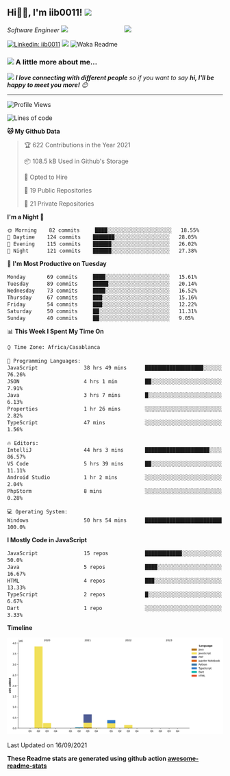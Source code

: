 <h2>Hi🙏🏻, I'm iib0011! <img src="https://media.giphy.com/media/12oufCB0MyZ1Go/giphy.gif" width="50"></h2>
<img align='right' src="https://media.giphy.com/media/XH5DBrjjjWUIBCQ13b/giphy.gif" width="230">
<p><em>Software Engineer <img src="https://media.giphy.com/media/WUlplcMpOCEmTGBtBW/giphy.gif" width="30"> 
</em></p>


[![Linkedin: iib0011](https://img.shields.io/badge/-iib0011-blue?style=flat-square&logo=Linkedin&logoColor=white&link=https://www.linkedin.com/in/iib0011/)](https://www.linkedin.com/in/iib0011/)
![](https://visitor-badge.glitch.me/badge?page_id=iib0011)
![Waka Readme](https://github.com/iib0011/iib0011/workflows/Waka%20Readme/badge.svg)


### <img src="https://media.giphy.com/media/VgCDAzcKvsR6OM0uWg/giphy.gif" width="50"> A little more about me...  


<img src="https://media.giphy.com/media/LnQjpWaON8nhr21vNW/giphy.gif" width="60"> <em><b>I love connecting with different people</b> so if you want to say <b>hi, I'll be happy to meet you more!</b> 😊</em>

---
<!--START_SECTION:waka-->
![Profile Views](http://img.shields.io/badge/Profile%20Views-4-blue)

![Lines of code](https://img.shields.io/badge/From%20Hello%20World%20I%27ve%20Written-2.4%20million%20lines%20of%20code-blue)

**🐱 My Github Data** 

> 🏆 622 Contributions in the Year 2021
 > 
> 📦 108.5 kB Used in Github's Storage 
 > 
> 💼 Opted to Hire
 > 
> 📜 19 Public Repositories 
 > 
> 🔑 21 Private Repositories  
 > 
**I'm a Night 🦉** 

```text
🌞 Morning    82 commits     ████░░░░░░░░░░░░░░░░░░░░░   18.55% 
🌆 Daytime    124 commits    ███████░░░░░░░░░░░░░░░░░░   28.05% 
🌃 Evening    115 commits    ██████░░░░░░░░░░░░░░░░░░░   26.02% 
🌙 Night      121 commits    ██████░░░░░░░░░░░░░░░░░░░   27.38%

```
📅 **I'm Most Productive on Tuesday** 

```text
Monday       69 commits     ████░░░░░░░░░░░░░░░░░░░░░   15.61% 
Tuesday      89 commits     █████░░░░░░░░░░░░░░░░░░░░   20.14% 
Wednesday    73 commits     ████░░░░░░░░░░░░░░░░░░░░░   16.52% 
Thursday     67 commits     ███░░░░░░░░░░░░░░░░░░░░░░   15.16% 
Friday       54 commits     ███░░░░░░░░░░░░░░░░░░░░░░   12.22% 
Saturday     50 commits     ██░░░░░░░░░░░░░░░░░░░░░░░   11.31% 
Sunday       40 commits     ██░░░░░░░░░░░░░░░░░░░░░░░   9.05%

```


📊 **This Week I Spent My Time On** 

```text
⌚︎ Time Zone: Africa/Casablanca

💬 Programming Languages: 
JavaScript               38 hrs 49 mins      ███████████████████░░░░░░   76.26% 
JSON                     4 hrs 1 min         ██░░░░░░░░░░░░░░░░░░░░░░░   7.91% 
Java                     3 hrs 7 mins        █░░░░░░░░░░░░░░░░░░░░░░░░   6.13% 
Properties               1 hr 26 mins        ░░░░░░░░░░░░░░░░░░░░░░░░░   2.82% 
TypeScript               47 mins             ░░░░░░░░░░░░░░░░░░░░░░░░░   1.56%

🔥 Editors: 
IntelliJ                 44 hrs 3 mins       █████████████████████░░░░   86.57% 
VS Code                  5 hrs 39 mins       ██░░░░░░░░░░░░░░░░░░░░░░░   11.11% 
Android Studio           1 hr 2 mins         ░░░░░░░░░░░░░░░░░░░░░░░░░   2.04% 
PhpStorm                 8 mins              ░░░░░░░░░░░░░░░░░░░░░░░░░   0.28%

💻 Operating System: 
Windows                  50 hrs 54 mins      █████████████████████████   100.0%

```

**I Mostly Code in JavaScript** 

```text
JavaScript               15 repos            ████████████░░░░░░░░░░░░░   50.0% 
Java                     5 repos             ████░░░░░░░░░░░░░░░░░░░░░   16.67% 
HTML                     4 repos             ███░░░░░░░░░░░░░░░░░░░░░░   13.33% 
TypeScript               2 repos             █░░░░░░░░░░░░░░░░░░░░░░░░   6.67% 
Dart                     1 repo              ░░░░░░░░░░░░░░░░░░░░░░░░░   3.33%

```


**Timeline**

![Chart not found](https://raw.githubusercontent.com/iib0011/iib0011/master/charts/bar_graph.png) 


 Last Updated on 16/09/2021
<!--END_SECTION:waka-->

**These Readme stats are generated using github action [awesome-readme-stats](https://github.com/iib0011/waka-readme-stats)**

